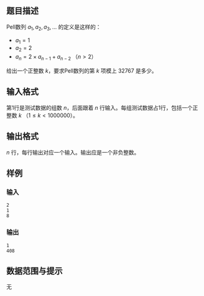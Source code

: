 
## 题目描述
Pell数列 $a_1, a_2, a_3, \dots$ 的定义是这样的：
- $a_1 = 1$
- $a_2 = 2$
- $a_n = 2 \times a_{n-1} + a_{n-2}$ （$n > 2$）

给出一个正整数 $k$，要求Pell数列的第 $k$ 项模上 $32767$ 是多少。

## 输入格式
第1行是测试数据的组数 $n$，后面跟着 $n$ 行输入。每组测试数据占1行，包括一个正整数 $k$ （$1 \leq k < 1000000$）。

## 输出格式
$n$ 行，每行输出对应一个输入。输出应是一个非负整数。

## 样例
### 输入
```
2
1
8
```
### 输出
```
1
408
```

## 数据范围与提示
无
